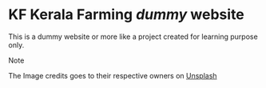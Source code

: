 # KF Kerala Farming *dummy* website
This is a dummy website or more like a project created for learning purpose only.

> [!NOTE]
> The Image credits goes to their respective owners on [Unsplash](https://www.unsplash.com)
